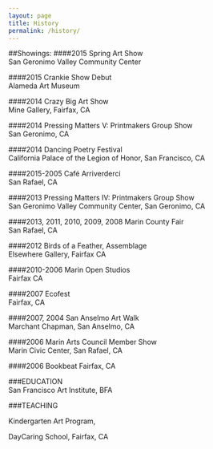 ```yaml
---
layout: page
title: History
permalink: /history/
---
```


##Showings:
####2015 Spring Art Show                                                              
San Geronimo Valley Community Center

####2015 Crankie Show Debut                                                              
Alameda Art Museum

####2014   Crazy Big Art Show                                                              
Mine Gallery, Fairfax, CA

####2014  Pressing Matters V: Printmakers Group Show                            
San Geronimo, CA

####2014  Dancing Poetry Festival                                                  
California Palace of the Legion of Honor, San Francisco, CA

####2015-2005 Café Arriverderci                                                              
San Rafael, CA 

####2013   Pressing Matters IV: Printmakers Group Show                     
San Geronimo Valley Community Center, San Geronimo, CA

####2013, 2011, 2010, 2009, 2008    Marin County Fair                                                                  
San Rafael, CA

####2012   Birds of a Feather, Assemblage                                     
Elsewhere Gallery, Fairfax CA

####2010-2006 Marin Open Studios                                                   
Fairfax CA 

####2007 Ecofest                                                                                
Fairfax, CA

####2007, 2004   San Anselmo Art Walk                                         
Marchant Chapman, San Anselmo, CA

####2006  Marin Arts Council Member Show                                       
Marin Civic Center, San Rafael, CA

####2006  Bookbeat
Fairfax, CA

 	 	 	 
###EDUCATION	
San Francisco Art Institute, BFA	 

###TEACHING	

Kindergarten Art Program,

DayCaring School, Fairfax, CA	 
